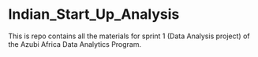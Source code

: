 # Indian_Start_Up_Analysis
This is repo contains all the materials for sprint 1 (Data Analysis project) of the Azubi Africa Data Analytics Program.
